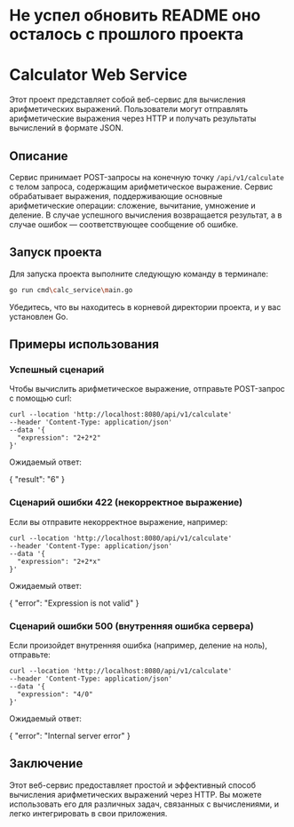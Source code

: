# Не успел обновить README оно осталось с прошлого проекта
# Calculator Web Service

Этот проект представляет собой веб-сервис для вычисления арифметических выражений. Пользователи могут отправлять арифметические выражения через HTTP и получать результаты вычислений в формате JSON.

## Описание

Сервис принимает POST-запросы на конечную точку `/api/v1/calculate` с телом запроса, содержащим арифметическое выражение. Сервис обрабатывает выражения, поддерживающие основные арифметические операции: сложение, вычитание, умножение и деление. В случае успешного вычисления возвращается результат, а в случае ошибок — соответствующее сообщение об ошибке.

## Запуск проекта

Для запуска проекта выполните следующую команду в терминале:

```bash
go run cmd\calc_service\main.go
```
Убедитесь, что вы находитесь в корневой директории проекта, и у вас установлен Go.

## Примеры использования
### Успешный сценарий
Чтобы вычислить арифметическое выражение, отправьте POST-запрос с помощью curl:
```
curl --location 'http://localhost:8080/api/v1/calculate'
--header 'Content-Type: application/json'
--data '{
  "expression": "2+2*2"
}'
```
Ожидаемый ответ:

{
  "result": "6"
}
### Сценарий ошибки 422 (некорректное выражение)
Если вы отправите некорректное выражение, например:
```
curl --location 'http://localhost:8080/api/v1/calculate'
--header 'Content-Type: application/json'
--data '{
  "expression": "2+2*x"
}'
```
Ожидаемый ответ:

{
  "error": "Expression is not valid"
}
### Сценарий ошибки 500 (внутренняя ошибка сервера)
Если произойдет внутренняя ошибка (например, деление на ноль), отправьте:
```
curl --location 'http://localhost:8080/api/v1/calculate'
--header 'Content-Type: application/json'
--data '{
  "expression": "4/0"
}'
```
Ожидаемый ответ:

{
  "error": "Internal server error"
}
## Заключение
Этот веб-сервис предоставляет простой и эффективный способ вычисления арифметических выражений через HTTP. Вы можете использовать его для различных задач, связанных с вычислениями, и легко интегрировать в свои приложения.
